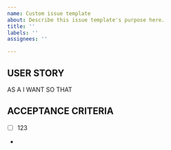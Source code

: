 ```yaml
---
name: Custom issue template
about: Describe this issue template's purpose here.
title: ''
labels: ''
assignees: ''

---
```


## USER STORY

AS A
I WANT
SO THAT

## ACCEPTANCE CRITERIA
- [ ] 123
-

